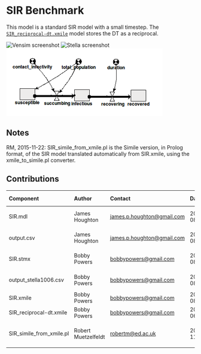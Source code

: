 SIR Benchmark
=============

This model is a standard SIR model with a small timestep.  The
[`SIR_reciprocal-dt.xmile`](SIR_reciprocal-dt.xmile) model stores the
DT as a reciprocal.

![Vensim screenshot](vensim_screenshot.png)
![Stella screenshot](stella_screenshot.png)
![Simile_from_XMILE screenshot](simile_from_xmile_screenshot.png)

Notes
-----
RM, 2015-11-22: SIR_simile_from_xmile.pl is the Simile version, in Prolog format, of the SIR model translated automatically from SIR.xmile, using the xmile_to_simile.pl converter.

Contributions
-------------

| Component                 | Author              | Contact                    | Date       | Software Version          |
|:------------------------- |:--------------------|:-------------------------- |:---------- |:------------------------- |
| SIR.mdl                   | James Houghton      | james.p.houghton@gmail.com | 2015-08-27 | Vensim DSS 6.3 for Mac    |
| output.csv                | James Houghton      | james.p.houghton@gmail.com | 2015-08-27 | Vensim DSS 6.3 for Mac    |
| SIR.stmx                  | Bobby Powers        | bobbypowers@gmail.com      | 2015-08-28 | Stella 10.0.6 for Win     |
| output_stella1006.csv     | Bobby Powers        | bobbypowers@gmail.com      | 2015-08-28 | Stella 10.0.6 for Win     |
| SIR.xmile                 | Bobby Powers        | bobbypowers@gmail.com      | 2015-08-28 | xmileconv v0.1.0          |
| SIR_reciprocal-dt.xmile   | Bobby Powers        | bobbypowers@gmail.com      | 2015-06-09 | xmileconv v0.1.0          |
| SIR_simile_from_xmile.pl  | Robert Muetzelfeldt | robertm@ed.ac.uk           | 2015-11-22 | Simile v6.5p1 Linux 32bit |

